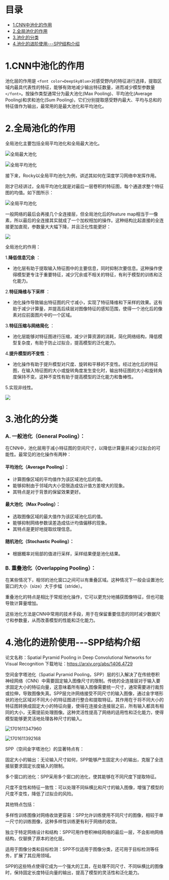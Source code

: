# 目录

- [1.CNN中池化的作用](#user-content-1CNN中池化的作用)
- [2.全局池化的作用](#user-content-2全局池化的作用)
- [3.池化的分类](#user-content-池化的分类)
- [4.池化的进阶使用---SPP结构介绍](#user-content-池化的进阶使用---SPP结构介绍)

<h1 id="1CNN中池化的作用">1.CNN中池化的作用</h1>

池化层的作用是 `<font color=DeepSkyBlue>`对感受野内的特征进行选择，提取区域内最具代表性的特征，能够有效地减少输出特征数量，进而减少模型参数量 `</font>`。按操作类型通常分为最大池化(Max Pooling)、平均池化(Average Pooling)和求和池化(Sum Pooling)，它们分别提取感受野内最大、平均与总和的特征值作为输出，最常用的是最大池化和平均池化。

<h1 id="2全局池化的作用">2.全局池化的作用</h1>

全局池化主要包括全局平均池化和全局最大池化。

![全局最大池化](https://files.mdnice.com/user/33499/4a9a663c-49ba-4259-b4cf-5838ae1ff781.png)

![全局平均池化](https://files.mdnice.com/user/33499/f92a2877-ec95-485b-8882-ed6845cef9fd.png)

接下来，Rocky以全局平均池化为例，讲述其如何在深度学习网络中发挥作用。

刚才已经讲过，全局平均池化就是对最后一层卷积的特征图，每个通道求整个特征图的均值。如下图所示：

![全局平均池化](https://img-blog.csdnimg.cn/20200312000813310.png)

一般网络的最后会再接几个全连接层，但全局池化后的feature map相当于一像素，所以最后的全连接其实就成了一个加权相加的操作。这种结构比起直接的全连接更加直观，参数量大大幅下降，并且泛化性能更好：

![](https://img-blog.csdnimg.cn/2020031200241849.png)

全局池化的作用：

1.**降低信息冗余** ：

* 池化层有助于提取输入特征图中的主要信息，同时抑制次要信息。这种操作使得模型更专注于重要特征，减少冗余或不相关的特征，有利于模型的训练和泛化能力。

2.**特征降维与下采样** ：

* 池化操作导致输出特征图的尺寸减小，实现了特征降维和下采样的效果。这有助于减少计算量，并提高后续层对图像特征的感知范围，使得一个池化后的像素对应前面图片中的一个区域。

3.**特征压缩与网络简化** ：

* 池化层能够对特征图进行压缩，减少计算资源的消耗，简化网络结构，降低模型复杂度，有助于防止过拟合，提高模型的泛化能力。

4.**提升模型的不变性** ：

* 池化操作有助于提升模型对尺度、旋转和平移的不变性。经过池化后的特征图，在输入特征图的大小或旋转角度发生变化时，输出特征图的大小和旋转角度保持不变。这种不变性有助于提高模型的泛化能力和鲁棒性。

5.实现非线性。

![](imgs/1701610823539.png)

<h1 id="3CNN中池化的作用">3.池化的分类</h1>

### A. 一般池化（General Pooling）：

在CNN中，池化层用于减小特征图的空间尺寸，以降低计算量并减少过拟合的可能性。最常见的池化操作有两种：

#### 平均池化（Average Pooling）：

* 计算图像区域的平均值作为该区域池化后的值。
* 能够抑制由于邻域内大小受限造成估计值方差增大的现象。
* 其特点是对于背景的保留效果更好。

#### 最大池化（Max Pooling）：

* 选取图像区域的最大值作为该区域池化后的值。
* 能够抑制网络参数误差造成估计均值偏移的现象。
* 其特点是更好地提取纹理信息。

#### 随机池化（Stochastic Pooling）：

* 根据概率对局部的值进行采样，采样结果便是池化结果。

### B. 重叠池化（Overlapping Pooling）：

在某些情况下，相邻的池化窗口之间可以有重叠区域。这种情况下一般会设置池化窗口的大小（size）大于步幅（stride）。

重叠池化的特点是相比于常规池化操作，它可以更充分地捕获图像特征，但也可能导致计算量增加。

这些池化方法是CNN中常用的技术手段，用于在保留重要信息的同时减少数据尺寸和参数量，从而改善模型的性能和泛化能力。

<h1 id="4池化的进阶使用---SPP结构介绍">4.池化的进阶使用---SPP结构介绍</h1>

论文名称：Spatial Pyramid Pooling in Deep Convolutional Networks for Visual Recognition
下载地址：https://arxiv.org/abs/1406.4729

空间金字塔池化（Spatial Pyramid Pooling，SPP）层的引入解决了在传统卷积神经网络（CNN）中需要固定输入图像尺寸的限制。传统的全连接层对于输入要求固定大小的特征向量，这意味着所有输入图像需要统一尺寸，通常需要进行裁剪或拉伸，导致图像失真。SPP层允许网络接受不同尺寸的输入图像，通过金字塔形状的池化区域对不同大小的特征图进行整合和提取特征。其作用在于将不同大小的特征图转换成固定大小的特征向量，使得在连接全连接层之前，所有输入都具有相同的大小，无需提前处理图像。这种灵活性提高了网络的适用性和泛化能力，使得模型能够更灵活地处理各种尺寸的输入。

![1701611347960](imgs/WechatIMG144.jpg)

![1701611392168](imgs/WechatIMG145.jpg)

SPP（空间金字塔池化）的显著特点有：

固定大小的输出：无论输入尺寸如何，SPP能够产生固定大小的输出，克服了全连接层要求固定长度输入的限制。

多个窗口的池化：SPP采用多个窗口的池化，使其能够在不同尺度下提取特征。

尺度不变性和特征一致性：可以处理不同纵横比和尺寸的输入图像，增强了模型的尺度不变性，降低了过拟合的风险。

其他特点包括：

多样性训练图像对网络收敛更容易：SPP允许训练使用不同尺寸的图像，相较于单一尺寸的训练图像，这种多样性训练更有利于网络的收敛。

独立于特定网络设计和结构：SPP可用作卷积神经网络的最后一层，不会影响网络结构，仅替换了原本的池化层。

适用于图像分类和目标检测：SPP不仅适用于图像分类，还可用于目标检测等任务，扩展了其应用领域。

SPP的这些特点使得它成为一个强大的工具，在处理不同尺寸、不同纵横比的图像时，保持固定长度特征向量的输出，提高了模型的灵活性和泛化能力。
